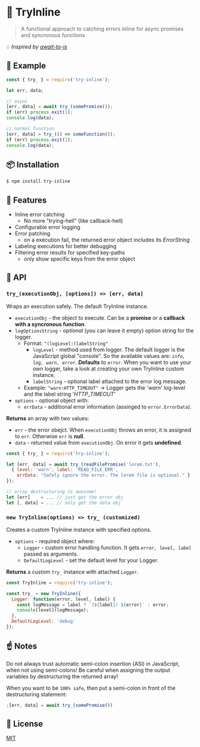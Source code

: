 # :traffic_light: TryInline
> A functional approach to catching errors inline for async promises and syncronous functions

:bulb: _Inspired by [await-to-js](https://github.com/scopsy/await-to-js)_

## :gift: Example
```js
const { try_ } = require('try-inline');

let err, data;

// async
[err, data] = await try_(somePromise());
if (err) process.exit(1);
console.log(data);

// normal function
[err, data] = try_(() => someFunction());
if (err) process.exit(1);
console.log(data);
```

## :package: Installation
```bash
$ npm install try-inline
```

## :barber: Features
  - Inline error catching
    - No more "trying-hell" (like callback-hell)
  - Configurable error logging
  - Error patching
    - on a execution fail, the returned error object includes its _ErrorString_
  - Labeling executions for better debugging
  - Filtering error results for specified key-paths
    - only show specific keys from the error object

## :nut_and_bolt: API

### `try_(executionObj, [options]) => [err, data]`

Wraps an execution safely. The default TryInline instance. 
- `executionObj` - the object to execute. Can be a **promise** or a **callback with a syncronous function**.
- `logOptionsString` - *optional* (you can leave it empty) option string for the logger.
  - Format: `"(logLevel:)labelString"`
    - `logLevel` - method used from logger. The default logger is the JavaScript global "console". So the available values are: _`info, log, warn, error`_. **Defaults** to `error`. When you want to use your own logger, take a look at creating your own TryInline custom instance.
    - `labelString` - optional label attached to the error log message. 
  - Example: `"warn:HTTP_TIMEOUT"` -> Logger gets the '*warn*' log-level and the label string '*HTTP_TIMEOUT*'
- `options` - optional object with:
  - `errData` - additional error information (assinged to `error.ErrorData`).

**Returns** an array with two values:
- `err` - the error obejct. When `executionObj` throws an error, it is assigned to `err`. Otherwise `err` is **null**.
- `data` - returned value from `executionObj`. On error it gets **undefined**.

```js
const { try_ } = require('try-inline');

let [err, data] = await try_(readFilePromise('lorem.txt'), 
  { level: 'warn', label: 'READ_FILE_ERR', 
    errData: "Safely ignore the error. The lorem file is optional." } 
});

// array destructuring is awesome!
let [err]    = ... // just get the error obj
let [, data] = ... // only get the data obj
```

### `new TryInline(options) => try_ (customized)`

Creates a custom TryInline instance with specified options.
- `options` - required object where:
  - `Logger` - custom error handling function. It gets _`error, level, label`_ passed as arguments.
  - `DefaultLogLevel` - set the default level for your Logger.

**Returns** a custom *`try_`* instance with attached `Logger`.

```js
const TryInline = require('try-inline');

const try_ = new TryInline({
  Logger: function(error, level, label) {
    const logMessage = label ? `(${label}) ${error}` : error;
    console[level](logMessage);
  },
  DefaultLogLevel: 'debug'
});
```

## :point_up: Notes
Do not always trust automatic semi-colon insertion (ASI) in JavaScript, when not using semi-colons! 
Be careful when assigning the output variables by destructuring the returned array!

When you want to be `100% safe`, then put a semi-colon in front of the destructuring statement:
```js
;[err, data] = await try_(somePromise())
```

## :page_with_curl: License
[MIT](https://github.com/DrJume/try-inline/blob/master/LICENSE)
